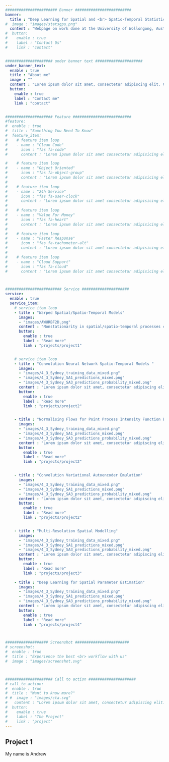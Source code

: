 ```yaml
---
####################### Banner #########################
banner:
  title : "Deep Learning for Spatial and <br> Spatio-Temporal Statistics"
#  image : "images/statsgpu.png"
  content : "Webpage on work done at the University of Wollongong, Australia, since 2018, on the application of deep learning models to spatial and spatio-temporal statistical models. This work was in large part funded by the Australian Research Council (ARC) Discovery Early Career Research Award (DECRA) DE180100203 awarded to Andrew Zammit-Mangion."
#  button:
#    enable : true
#    label : "Contact Us"
#    link : "contact"


##################### under banner text #####################
under_banner_text:
  enable : true
  title : "About me"
  image : ""
  content : "Lorem ipsum dolor sit amet, consectetur adipiscing elit. Consequat tristique eget amet, tempus eu at consecttur. Lorem ipsum dolor sit amet, consectetur adipiscing elit. Consequat tristique eget amet, tempus eu at consecttur. Lorem ipsum dolor sit amet, consectetur adipiscing elit. Consequat tristique eget amet, tempus eu at consecttur. Lorem ipsum dolor sit amet, consectetur adipiscing elit. Consequat tristique eget amet, tempus eu at consecttur."
  button:
    enable : true
    label : "Contact me"
    link : "contact"


##################### Feature ##########################
#feature:
#  enable : true
#  title : "Something You Need To Know"
#  feature_item:
#    # feature item loop
#    - name : "Clean Code"
#      icon : "fas fa-code"
#      content : "Lorem ipsum dolor sit amet consectetur adipisicing elit quam nihil"

#    # feature item loop
#    - name : "Object Oriented"
#      icon : "fas fa-object-group"
#      content : "Lorem ipsum dolor sit amet consectetur adipisicing elit quam nihil"
#
#    # feature item loop
#    - name : "24h Service"
#      icon : "fas fa-user-clock"
#      content : "Lorem ipsum dolor sit amet consectetur adipisicing elit quam nihil"
#
#    # feature item loop
#    - name : "Value For Money"
#      icon : "fas fa-heart"
#      content : "Lorem ipsum dolor sit amet consectetur adipisicing elit quam nihil"
#
#    # feature item loop
#    - name : "Faster Response"
#      icon : "fas fa-tachometer-alt"
#      content : "Lorem ipsum dolor sit amet consectetur adipisicing elit quam nihil"
#
#    # feature item loop
#    - name : "Cloud Support"
#      icon : "fas fa-cloud"
#      content : "Lorem ipsum dolor sit amet consectetur adipisicing elit quam nihil" -->



######################### Service #####################
service:
  enable : true
  service_item:
    # service item loop
    - title : "Warped Spatial/Spatio-Temporal Models"
      images:
      - "images/AWURBF2D.png"
      content : "Nonstationarity in spatial/spatio-temporal processes can be characterised by warping space and time. Here, we describe warping approaches that allow for straightforward fitting and prediction with univariate, multivariate, and big spatio-temporal data."
      button:
        enable : true
        label : "Read more"
        link : "projects/project1"


    # service item loop
    - title : "Convolution Neural Network Spatio-Temporal Models "
      images:
      - "images/4_3_Sydney_training_data_mixed.png"
      - "images/4_3_Sydney_SA1_predictions_mixed.png"
      - "images/4_3_Sydney_SA3_predictions_probability_mixed.png"
      content : "Lorem ipsum dolor sit amet, consectetur adipiscing elit. Consequat tristique eget amet, tempus eu at consecttur. Leo facilisi nunc viverra tellus. Ac laoreet sit vel consquat. consectetur adipiscing elit. Consequat tristique eget amet, tempus eu at consecttur. Leo facilisi nunc viverra tellus. Ac laoreet sit vel consquat."
      button:
        enable : true
        label : "Read more"
        link : "projects/project2"


    - title : "Normalising Flows for Point Process Intensity Function Estimation"
      images:
      - "images/4_3_Sydney_training_data_mixed.png"
      - "images/4_3_Sydney_SA1_predictions_mixed.png"
      - "images/4_3_Sydney_SA3_predictions_probability_mixed.png"
      content : "Lorem ipsum dolor sit amet, consectetur adipiscing elit. Consequat tristique eget amet, tempus eu at consecttur. Leo facilisi nunc viverra tellus. Ac laoreet sit vel consquat. consectetur adipiscing elit. Consequat tristique eget amet, tempus eu at consecttur. Leo facilisi nunc viverra tellus. Ac laoreet sit vel consquat."
      button:
        enable : true
        label : "Read more"
        link : "projects/project2"


    - title : "Convolution Variational Autoencoder Emulation"
      images:
      - "images/4_3_Sydney_training_data_mixed.png"
      - "images/4_3_Sydney_SA1_predictions_mixed.png"
      - "images/4_3_Sydney_SA3_predictions_probability_mixed.png"
      content : "Lorem ipsum dolor sit amet, consectetur adipiscing elit. Consequat tristique eget amet, tempus eu at consecttur. Leo facilisi nunc viverra tellus. Ac laoreet sit vel consquat. consectetur adipiscing elit. Consequat tristique eget amet, tempus eu at consecttur. Leo facilisi nunc viverra tellus. Ac laoreet sit vel consquat."
      button:
        enable : true
        label : "Read more"
        link : "projects/project2"


    - title : "Multi-Resolution Spatial Modelling"
      images:
      - "images/4_3_Sydney_training_data_mixed.png"
      - "images/4_3_Sydney_SA1_predictions_mixed.png"
      - "images/4_3_Sydney_SA3_predictions_probability_mixed.png"
      content : "Lorem ipsum dolor sit amet, consectetur adipiscing elit. Consequat tristique eget amet, tempus eu at consecttur. Leo facilisi nunc viverra tellus. Ac laoreet sit vel consquat. consectetur adipiscing elit. Consequat tristique eget amet, tempus eu at consecttur. Leo facilisi nunc viverra tellus. Ac laoreet sit vel consquat."
      button:
        enable : true
        label : "Read more"
        link : "projects/project3"

    - title : "Deep Learning for Spatial Parameter Estimation"
      images:
      - "images/4_3_Sydney_training_data_mixed.png"
      - "images/4_3_Sydney_SA1_predictions_mixed.png"
      - "images/4_3_Sydney_SA3_predictions_probability_mixed.png"
      content : "Lorem ipsum dolor sit amet, consectetur adipiscing elit. Consequat tristique eget amet, tempus eu at consecttur. Leo facilisi nunc viverra tellus. Ac laoreet sit vel consquat. consectetur adipiscing elit. Consequat tristique eget amet, tempus eu at consecttur. Leo facilisi nunc viverra tellus. Ac laoreet sit vel consquat."
      button:
        enable : true
        label : "Read more"
        link : "projects/project4"



################### Screenshot ########################
# screenshot:
#  enable : true
#  title : "Experience the best <br> workflow with us"
#  image : "images/screenshot.svg"



##################### Call to action #####################
# call_to_action:
#  enable : true
#  title : "Want to know more?"
# #  image : "images/cta.svg"
#   content : "Lorem ipsum dolor sit amet, consectetur adipiscing elit. Consequat tristique eget amet, tempus eu at consecttur."
#  button:
#    enable : true
#    label : "The Project"
#    link : "project"
---
```


## Project 1
My name is Andrew


